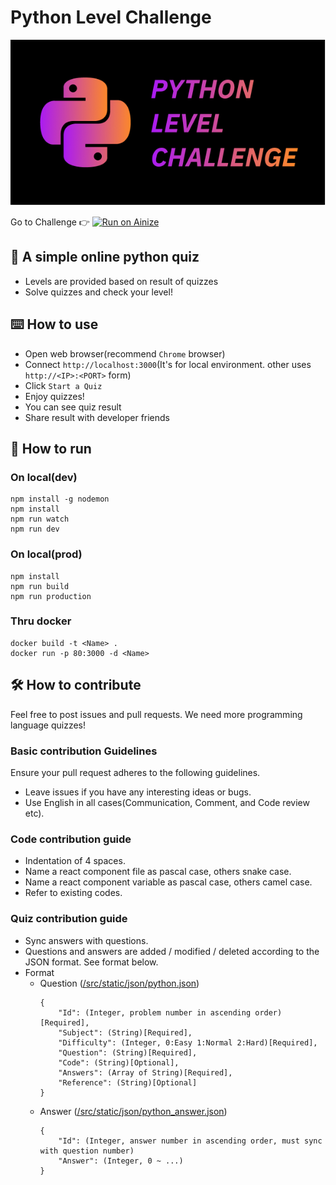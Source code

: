 
# Python Level Challenge
<img src="./plc-logo.png" />

Go to Challenge 👉
[![Run on Ainize](https://ainize.ai/static/images/run_on_ainize_button.svg)](https://plc.pengin7384.endpoint.ainize.ai/)

## 💯 A simple online python quiz
- Levels are provided based on result of quizzes
- Solve quizzes and check your level!

## ⌨️ How to use
- Open web browser(recommend `Chrome` browser)
- Connect `http://localhost:3000`(It's for local environment. other uses `http://<IP>:<PORT>` form)
- Click `Start a Quiz`
- Enjoy quizzes!
- You can see quiz result
- Share result with developer friends 

## 🚀 How to run

### On local(dev)
```
npm install -g nodemon
npm install
npm run watch
npm run dev
```
### On local(prod)
```
npm install
npm run build
npm run production
```

### Thru docker
```
docker build -t <Name> .
docker run -p 80:3000 -d <Name>
```

## 🛠 How to contribute
Feel free to post issues and pull requests. We need more programming language quizzes!

### Basic contribution Guidelines
Ensure your pull request adheres to the following guidelines.
- Leave issues if you have any interesting ideas or bugs.
- Use English in all cases(Communication, Comment, and Code review etc).

### Code contribution guide
- Indentation of 4 spaces.
- Name a react component file as pascal case, others snake case.
- Name a react component variable as pascal case, others camel case.
- Refer to existing codes.

### Quiz contribution guide
- Sync answers with questions.
- Questions and answers are added / modified / deleted according to the JSON format. See format below.
- Format
  - Question ([/src/static/json/python.json](https://github.com/ainize-team/python-level-challenge/blob/master/src/static/json/python.json))
    ```
    {
        "Id": (Integer, problem number in ascending order)[Required],
        "Subject": (String)[Required],
        "Difficulty": (Integer, 0:Easy 1:Normal 2:Hard)[Required],
        "Question": (String)[Required],
        "Code": (String)[Optional],
        "Answers": (Array of String)[Required],
        "Reference": (String)[Optional]
    }
    ```
  - Answer ([/src/static/json/python_answer.json](https://github.com/ainize-team/python-level-challenge/blob/master/src/static/json/python_answer.json))
    ```
    {
        "Id": (Integer, answer number in ascending order, must sync with question number)
        "Answer": (Integer, 0 ~ ...)
    }
    ```
